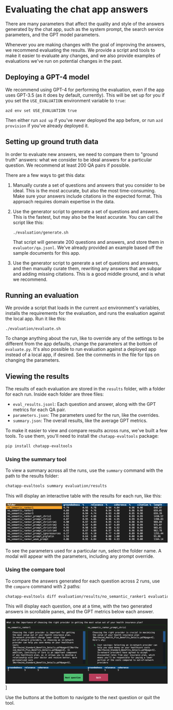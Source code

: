 # Evaluating the chat app answers

There are many parameters that affect the quality and style of the answers generated by the chat app,
such as the system prompt, the search service parameters, and the GPT model parameters.

Whenever you are making changes with the goal of improving the answers, we recommend evaluating the results.
We provide a script and tools to make it easier to evaluate any changes, and we also provide examples of evaluations we've run on potential changes in the past.

## Deploying a GPT-4 model

We recommend using GPT-4 for performing the evaluation, even if the app uses GPT-3.5 (as it does by default, currently).
This will be set up for you if you set the `USE_EVALUATION` environment variable to `true`:

```shell
azd env set USE_EVALUATION true
```

Then either run `azd up` if you've never deployed the app before, or run `azd provision` if you've already deployed it.

## Setting up ground truth data

In order to evaluate new answers, we need to compare them to "ground truth" answers: what we consider to be ideal answers for a particular question. We recommend at least 200 QA pairs if possible.

There are a few ways to get this data:

1. Manually curate a set of questions and answers that you consider to be ideal. This is the most accurate, but also the most time-consuming. Make sure your answers include citations in the expected format. This approach requires domain expertise in the data.
2. Use the generator script to generate a set of questions and answers. This is the fastest, but may also be the least accurate. You can call the script like this:

    ```shell
    ./evaluation/generate.sh
    ```

    That script will generate 200 questions and answers, and store them in `evaluator/qa.jsonl`. We've already provided an example based off the sample documents for this app.

3. Use the generator script to generate a set of questions and answers, and then manually curate them, rewriting any answers that are subpar and adding missing citations. This is a good middle ground, and is what we recommend.

## Running an evaluation

We provide a script that loads in the current `azd` environment's variables, installs the requirements for the evaluation, and runs the evaluation against the local app. Run it like this:

```shell
./evaluation/evaluate.sh
```

To change anything about the run, like to override any of the settings to be different from the app defaults, change the parameters at the bottom of `evaluate.py`. It's also possible to run evaluation against a deployed app instead of a local app, if desired.
See the comments in the file for tips on changing the parameters.

## Viewing the results

The results of each evaluation are stored in the `results` folder, with a folder for each run. Inside each folder are three files:

- `eval_results.jsonl`: Each question and answer, along with the GPT metrics for each QA pair.
- `parameters.json`: The parameters used for the run, like the overrides.
- `summary.json`: The overall results, like the average GPT metrics.

To make it easier to view and compare results across runs, we've built a  few tools. To use them, you'll need to install the `chatapp-evaltools` package:

```bash
pip install chatapp-evaltools
```

### Using the summary tool

To view a summary across all the runs, use the `summary` command with the path to the results folder:

```bash
chatapp-evaltools summary evaluation/results
```

This will display an interactive table with the results for each run, like this:

![Screenshot of CLI tool with table of results](screenshot_summary.png)

To see the parameters used for a particular run, select the folder name.
A modal will appear with the parameters, including any prompt override.

### Using the compare tool

To compare the answers generated for each question across 2 runs, use the `compare` command with 2 paths:

```bash
chatapp-evaltools diff evaluation/results/no_semantic_ranker1 evaluation/results/no_semantic_ranker2
```

This will display each question, one at a time, with the two generated answers in scrollable panes,
and the GPT metrics below each answer.

![Screenshot of CLI tool for comparing a question with 2 answers](screenshot_compare.png)]

Use the buttons at the bottom to navigate to the next question or quit the tool.
